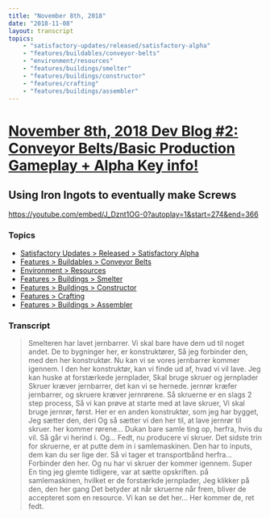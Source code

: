 ```yaml
---
title: "November 8th, 2018"
date: "2018-11-08"
layout: transcript
topics: 
    - "satisfactory-updates/released/satisfactory-alpha"
    - "features/buildables/conveyor-belts"
    - "environment/resources"
    - "features/buildings/smelter"
    - "features/buildings/constructor"
    - "features/crafting"
    - "features/buildings/assembler"
---
```

# [November 8th, 2018 Dev Blog #2: Conveyor Belts/Basic Production Gameplay + Alpha Key info!](../2018-11-08.md)
## Using Iron Ingots to eventually make Screws
https://youtube.com/embed/J_Dznt1OG-0?autoplay=1&start=274&end=366
### Topics
* [Satisfactory Updates > Released > Satisfactory Alpha](../topics/satisfactory-updates/released/satisfactory-alpha.md)
* [Features > Buildables > Conveyor Belts](../topics/features/buildables/conveyor-belts.md)
* [Environment > Resources](../topics/environment/resources.md)
* [Features > Buildings > Smelter](../topics/features/buildings/smelter.md)
* [Features > Buildings > Constructor](../topics/features/buildings/constructor.md)
* [Features > Crafting](../topics/features/crafting.md)
* [Features > Buildings > Assembler](../topics/features/buildings/assembler.md)

### Transcript

> Smelteren har lavet jernbarrer.
> Vi skal bare have dem ud til noget andet.
> De to bygninger her, er konstruktører,
> Så jeg forbinder den, med den her konstruktør.
> Nu kan vi se vores jernbarrer kommer igennem.
> I den her konstruktør, kan vi finde ud af, hvad vi vil lave.
> Jeg kan huske at forstærkede jernplader,
> Skal bruge skruer og jernplader
> Skruer kræver jernbarrer, det kan vi se hernede.
> jernrør kræfer jernbarrer,
> og skruere kræver jernrørene.
> Så skruerne er en slags 2 step process,
> Så vi kan prøve at starte med at lave skruer,
> Vi skal bruge jernrør, først.
> Her er en anden konstruktør, som jeg har bygget,
> Jeg sætter den, deri
> Og så sætter vi den her til, at lave jernrør til skruer.
> her kommer rørene...
> Dukan bare samle ting op, herfra, hvis du vil.
> Så går vi herind i.
> Og...
> Fedt, nu producere vi skruer.
> Det sidste trin for skruerne, er at putte dem in i samlemaskinen.
> Den har to inputs, dem kan du ser lige der.
> Så vi tager et transportbånd herfra...
> Forbinder den her.
> Og nu har vi skruer der kommer igennem.
> Super
> En ting jeg glemte tidligere, var at sætte opskriften.
> på samlemaskinen, hvilket er de forstærkde jernplader,
> Jeg klikker på den, den her gang
> Det betyder at når skruerne når frem, bliver de accepteret som en resource.
> Vi kan se det her...
> Her kommer de, ret fedt.
